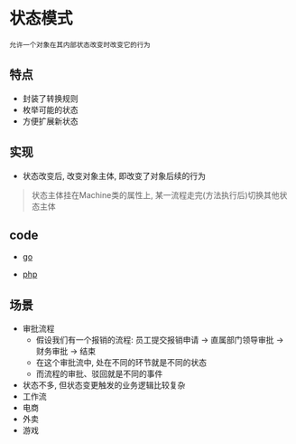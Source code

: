 # 状态模式

    允许一个对象在其内部状态改变时改变它的行为

## 特点

- 封装了转换规则
- 枚举可能的状态
- 方便扩展新状态

## 实现

- 状态改变后, 改变对象主体, 即改变了对象后续的行为

> 状态主体挂在Machine类的属性上, 某一流程走完(方法执行后)切换其他状态主体

## code

- [go](src/go/dp/state.go)

- [php](src/php_design_patterns/state/state.php)

## 场景

- 审批流程
  - 假设我们有一个报销的流程: 员工提交报销申请 -> 直属部门领导审批 -> 财务审批 -> 结束
  - 在这个审批流中, 处在不同的环节就是不同的状态
  - 而流程的审批、驳回就是不同的事件
- 状态不多, 但状态变更触发的业务逻辑比较复杂
- 工作流
- 电商
- 外卖
- 游戏